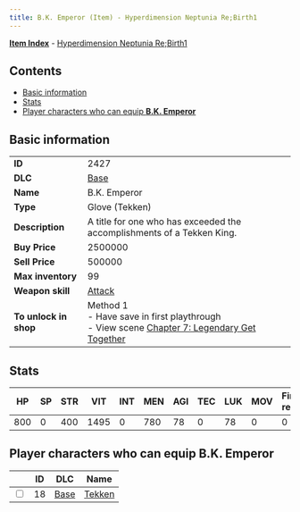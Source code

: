 ```yaml
---
title: B.K. Emperor (Item) - Hyperdimension Neptunia Re;Birth1
---
```


[**Item Index**](/neptunia/rb1/item/index.html) - [Hyperdimension Neptunia Re;Birth1](/neptunia/rb1)

## Contents

- [Basic information](#basic-information)
- [Stats](#stats)
- [Player characters who can equip **B.K. Emperor**](#player-characters-who-can-equip-bk-emperor)

## Basic information

|   |   |
| -- | -- |
| **ID** | 2427 |
| **DLC** | [Base](/neptunia/rb1/dlc/1-base.html) |
| **Name** | B.K. Emperor |
| **Type** | Glove (Tekken) |
| **Description** | A title for one who has exceeded the accomplishments of a Tekken King. |
| **Buy Price** | 2500000 |
| **Sell Price** | 500000 |
| **Max inventory** | 99 |
| **Weapon skill** | [Attack](/neptunia/rb1/skill/1-2901-attack.html) |
| **To unlock in shop** | Method 1<br />- Have save in first playthrough<br />- View scene [Chapter 7: Legendary Get Together](/neptunia/rb1/scene/1-726-chapter-7-legendary-get-together.html) |


## Stats

| HP | SP | STR | VIT | INT | MEN | AGI | TEC | LUK | MOV | Fire res. | Ice res. | Wind res. | Lightning res. |
| -- | -- | --- | --- | --- | --- | --- | --- | --- | --- | --------- | -------- | --------- | -------------- |
| 800 | 0 | 400 | 1495 | 0 | 780 | 78 | 0 | 78 | 0 | 0 | 0 | 0 | 0 |


## Player characters who can equip **B.K. Emperor**

|    | ID | DLC | Name |
| -- | -- | --- | ---- |
| <input type="checkbox" id="rb1-player-1-18" class="trackbox" /> | 18 | [Base](/neptunia/rb1/dlc/1-base.html) | [Tekken](/neptunia/rb1/player/1-18-tekken.html) |
